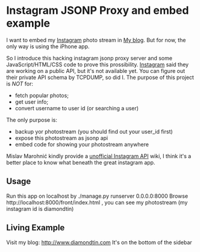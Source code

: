 # Instagram JSONP Proxy and embed example

I want to embed my [Instagram][] photo stream in [My blog][my_blog]. But for now, the only way is using the iPhone app.

So I introduce this hacking instagram jsonp proxy server and some JavaScript/HTML/CSS code to prove this prossibility.
[Instagram][] said they are working on a public API, but it's not available yet.
You can figure out their private API schema by TCPDUMP, so did I.
The purpose of this project is *NOT* for:

* fetch popular photos;
* get user info;
* convert username to user id (or searching a user)

The only purpose is:
* backup yor photostream (you should find out your user_id first)
* expose this photostream as jsonp api
* embed code for showing your photostream anywhere

Mislav Marohnić kindly provide a [unofficial Instagram API][mislav_instagram_wiki] wiki, I think it's a better place to know what beneath the great instagram app.

## Usage

  Run this app on localhost by ./manage.py runserver 0.0.0.0:8000
  Browse http://localhost:8000/front/index.html , you can see my photostream (my instagram id is diamondtin)

## Living Example

  Visit my blog: http://www.diamondtin.com
  It's on the bottom of the sidebar

[instagram]: http://instagr.am/
[mislav_instagram_wiki]: https://github.com/mislav/instagram/wiki "Instagram API"
[my_blog]: http://www.diamondtin.com